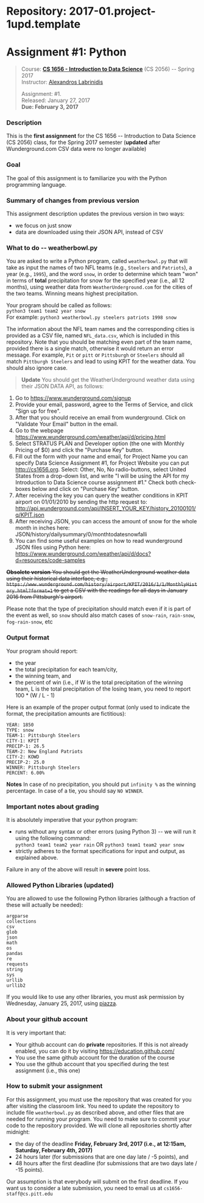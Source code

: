 # Repository: 2017-01.project-1upd.template
# Assignment #1: Python 

> Course: **[CS 1656 - Introduction to Data Science](http://cs1656.org)** (CS 2056) -- Spring 2017    
> Instructor: [Alexandros Labrinidis](http://labrinidis.cs.pitt.edu)  
> 
> Assignment: #1.  
> Released: January 27, 2017  
> **Due:      February 3, 2017**

### Description
This is the **first assignment** for the CS 1656 -- Introduction to Data Science (CS 2056) class, for the Spring 2017 semester (**updated** after Wunderground.com CSV data were no longer available)

### Goal
The goal of this assignment is to familiarize you with the Python programming language.

### Summary of changes from previous version
This assignment description updates the previous version in two ways:  
* we focus on just snow  
* data are downloaded using their JSON API, instead of CSV  


### What to do -- weatherbowl.py
You are asked to write a Python program, called `weatherbowl.py` that will take as input the names of two NFL teams (e.g., `Steelers` and `Patriots`), a year (e.g., `1995`), and the word `snow`, in order to determine which team "won" in terms of **total** precipitation for snow for the specified year (i.e., all 12 months), using weather data from `WeatherUnderground.com` for the  cities of the two teams. Winning means highest precipitation.  

Your program should be called as follows:  
`python3 team1 team2 year snow`   
For example: `python3 weatherbowl.py steelers patriots 1998 snow`

The information about the NFL team names and the corresponding cities is provided as a CSV file, named `NFL_data.csv`, which is included in this repository. Note that you should be matching even part of the team name, provided there is a single match, otherwise it would return an error message. For example, `Pit` or `pitt` or `Pittsburgh` or `Steelers` should all match `Pittburgh Steelers` and lead to using KPIT for the weather data. You should also ignore case.

> **Update**
> You should get the WeatherUnderground weather data using their JSON DATA API, as follows:
>
1. Go to https://www.wunderground.com/signup  
2. Provide your email, password, agree to the Terms of Service, and click "Sign up for free".  
3. After that you should receive an email from wunderground. Click on "Validate Your Email" button in the email.  
4. Go to the webpage https://www.wunderground.com/weather/api/d/pricing.html  
5. Select STRATUS PLAN and Developer option (the one with Monthly Pricing of $0) and click the "Purchase Key" button.  
6. Fill out the form with your name and email, for Project Name you can specify Data Science Assignment #1, for Project Website you can put http://cs1656.org. Select: Other, No, No radio-buttons, select United States from a drop-down list, and write "I will be using the API for my Introduction to Data Science course assignment #1." Check both check-boxes below and click on "Purchase Key" button.  
7. After receiving the key you can query the weather conditions in KPIT airport on 01/01/2010 by sending the http request to:
http://api.wunderground.com/api/INSERT_YOUR_KEY/history_20100101/q/KPIT.json  
8. After receiving JSON, you can access the amount of snow for the whole month in inches here: JSON/history/dailysummary/0/monthtodatesnowfalli  
9. You can find some useful examples on how to read wunderground JSON files using Python here:
https://www.wunderground.com/weather/api/d/docs?d=resources/code-samples  


~~**Obsolete version**
You should get the WeatherUnderground weather data using their historical data interface, e.g., 
`https://www.wunderground.com/history/airport/KPIT/2016/1/1/MonthlyHistory.html?format=1`
to get a CSV with the readings for all days in January 2016 from Pittsburgh's airport.~~

Please note that the type of precipitation should match even if it is part of the event as well, so `snow` should also match cases of `snow-rain`, `rain-snow`, `fog-rain-snow`, etc

### Output format
Your program should report:  
* the year 
* the total precipitation for each team/city,  
* the winning team, and  
* the percent of win (i.e., if W is the total precipitation of the winning team, L is the total precipitation of the losing team, you need to report 100 * (W / L - 1)     
 
Here is an example of the proper output format (only used to indicate the format, the precipitation amounts are fictitious):
```
YEAR: 1850
TYPE: snow 
TEAM-1: Pittsburgh Steelers 
CITY-1: KPIT 
PRECIP-1: 26.5
TEAM-2: New England Patriots 
CITY-2: KOWD
PRECIP-2: 25.0
WINNER: Pittsburgh Steelers 
PERCENT: 6.00%
``` 

**Notes** In case of no precipitation, you should put `infinity %` as the winning percentage. In case of a tie, you should say `NO WINNER`.
 
### Important notes about grading
It is absolutely imperative that your python program:  
* runs without any syntax or other errors (using Python 3) -- we will run it using the following command:  
`python3 team1 team2 year rain` OR `python3 team1 team2 year snow`  
* strictly adheres to the format specifications for input and output, as explained above.     

Failure in any of the above will result in **severe** point loss. 


### Allowed Python Libraries (updated)
You are allowed to use the following Python libraries (although a fraction of these will actually be needed):
```
argparse
collections
csv
glob
json
math 
os
pandas
re
requests
string
sys
urllib
urllib2
```
If you would like to use any other libraries, you must ask permission by Wednesday, January 25, 2017, using [piazza](http://piazza.cs1656.org).


### About your github account
It is very important that:  
* Your github account can do **private** repositories. If this is not already enabled, you can do it by visiting <https://education.github.com/>  
* You use the same github account for the duration of the course  
* You use the github account that you specified during the test assignment (i.e., this one)  

### How to submit your assignment
For this assignment, you must use the repository that was created for you after visiting the classroom link. You need to update the repository to include file `weatherbowl.py` as described above, and other files that are needed for running your program. You need to make sure to commit your code to the repository provided. We will clone all repositories shortly after midnight:  
* the day of the deadline **Friday, February 3rd, 2017 (i.e., at 12:15am, Saturday, February 4th, 2017)**  
* 24 hours later (for submissions that are one day late / -5 points), and  
* 48 hours after the first deadline (for submissions that are two days late / -15 points). 

Our assumption is that everybody will submit on the first deadline. If you want us to consider a late submission, you need to email us at `cs1656-staff@cs.pitt.edu`
